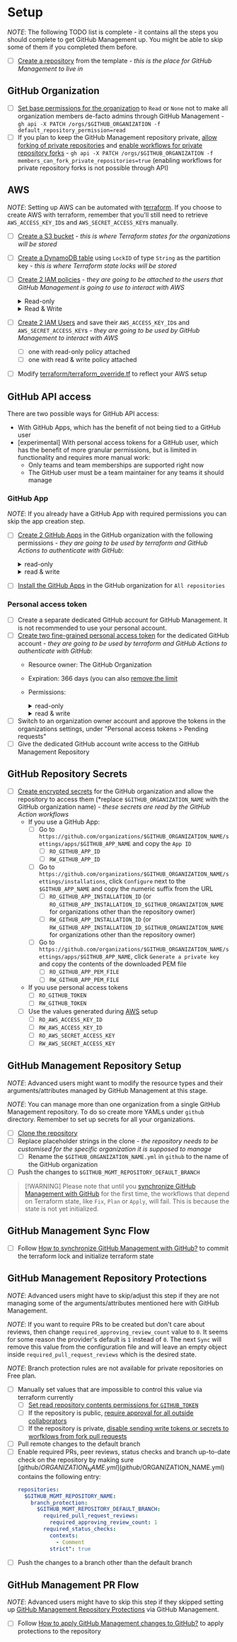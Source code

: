 # Setup

*NOTE*: The following TODO list is complete - it contains all the steps you should complete to get GitHub Management up. You might be able to skip some of them if you completed them before.

- [ ] [Create a repository](https://docs.github.com/en/repositories/creating-and-managing-repositories/creating-a-repository-from-a-template) from the template - *this is the place for GitHub Management to live in*

## GitHub Organization

- [ ] [Set base permissions for the organization](https://docs.github.com/en/organizations/managing-access-to-your-organizations-repositories/setting-base-permissions-for-an-organization) to `Read` or `None` not to make all organization members de-facto admins through GitHub Management - `gh api -X PATCH /orgs/$GITHUB_ORGANIZATION -f default_repository_permission=read`
- [ ] If you plan to keep the GitHub Management repository private, [allow forking of private repositories](https://docs.github.com/en/organizations/managing-organization-settings/managing-the-forking-policy-for-your-organization) and [enable workflows for private repository forks](https://docs.github.com/en/organizations/managing-organization-settings/disabling-or-limiting-github-actions-for-your-organization#enabling-workflows-for-private-repository-forks) - `gh api -X PATCH /orgs/$GITHUB_ORGANIZATION -f members_can_fork_private_repositories=true` (enabling workflows for private repository forks is not possible through API)

## AWS

*NOTE*: Setting up AWS can be automated with [terraform](../terraform/bootstrap/aws.tf). If you choose to create AWS with terraform, remember that you'll still need to retrieve `AWS_ACCESS_KEY_ID`s and `AWS_SECRET_ACCESS_KEY`s manually.

- [ ] [Create a S3 bucket](https://docs.aws.amazon.com/AmazonS3/latest/userguide/creating-bucket.html) - *this is where Terraform states for the organizations will be stored*
- [ ] [Create a DynamoDB table](https://docs.aws.amazon.com/amazondynamodb/latest/developerguide/getting-started-step-1.html) using `LockID` of type `String` as the partition key - *this is where Terraform state locks will be stored*
- [ ] [Create 2 IAM policies](https://docs.aws.amazon.com/IAM/latest/UserGuide/access_policies_create.html) - *they are going to be attached to the users that GitHub Management is going to use to interact with AWS*
    <details><summary>Read-only</summary>

    ```
    {
      "Version": "2012-10-17",
      "Statement": [
        {
          "Action": [
            "s3:ListBucket"
          ],
          "Effect": "Allow",
          "Resource": "arn:aws:s3:::$S3_BUCKET_NAME"
        },
        {
          "Action": [
            "s3:GetObject"
          ],
          "Effect": "Allow",
          "Resource": "arn:aws:s3:::$S3_BUCKET_NAME/*"
        },
        {
          "Action": [
            "dynamodb:GetItem"
          ],
          "Effect": "Allow",
          "Resource": "arn:aws:dynamodb:*:*:table/$DYNAMO_DB_TABLE_NAME"
        }
      ]
    }
    ```
    </details>
    <details><summary>Read & Write</summary>

    ```
    {
      "Version": "2012-10-17",
      "Statement": [
        {
          "Action": [
            "s3:ListBucket"
          ],
          "Effect": "Allow",
          "Resource": "arn:aws:s3:::$S3_BUCKET_NAME"
        },
        {
          "Action": [
            "s3:PutObject",
            "s3:GetObject",
            "s3:DeleteObject"
          ],
          "Effect": "Allow",
          "Resource": "arn:aws:s3:::$S3_BUCKET_NAME/*"
        },
        {
          "Action": [
            "dynamodb:GetItem",
            "dynamodb:PutItem",
            "dynamodb:DeleteItem"
          ],
          "Effect": "Allow",
          "Resource": "arn:aws:dynamodb:*:*:table/$DYNAMO_DB_TABLE_NAME"
        }
      ]
    }
    ```
    </details>
- [ ] [Create 2 IAM Users](https://docs.aws.amazon.com/IAM/latest/UserGuide/id_users_create.html) and save their `AWS_ACCESS_KEY_ID`s and `AWS_SECRET_ACCESS_KEY`s - *they are going to be used by GitHub Management to interact with AWS*
    - [ ] one with read-only policy attached
    - [ ] one with read & write policy attached
- [ ] Modify [terraform/terraform_override.tf](terraform/terraform_override.tf) to reflect your AWS setup

## GitHub API access

There are two possible ways for GitHub API access:
- With GitHub Apps, which has the benefit of not being tied to a GitHub user
- [experimental] With personal access tokens for a GitHub user, which has the benefit of more granular permissions, but is limited in functionality and requires more manual work:
  - Only teams and team memberships are supported right now
  - The GitHub user must be a team maintainer for any teams it should manage

### GitHub App

*NOTE*: If you already have a GitHub App with required permissions you can skip the app creation step.

- [ ] [Create 2 GitHub Apps](https://docs.github.com/en/developers/apps/building-github-apps/creating-a-github-app) in the GitHub organization with the following permissions - *they are going to be used by terraform and GitHub Actions to authenticate with GitHub*:
    <details><summary>read-only</summary>

    - `Repository permissions`
        - `Administration`: `Read-only`
        - `Contents`: `Read-only`
        - `Metadata`: `Read-only`
    - `Organization permissions`
        - `Members`: `Read-only`
    </details>
    <details><summary>read & write</summary>

    - `Repository permissions`
        - `Administration`: `Read & Write`
        - `Contents`: `Read & Write`
        - `Metadata`: `Read-only`
        - `Pull requests`: `Read & Write`
        - `Workflows`: `Read & Write`
    - `Organization permissions`
        - `Members`: `Read & Write`
    </details>
- [ ] [Install the GitHub Apps](https://docs.github.com/en/developers/apps/managing-github-apps/installing-github-apps) in the GitHub organization for `All repositories`

### Personal access token

- [ ] Create a separate dedicated GitHub account for GitHub Management. It is not recommended to use your personal account.
- [ ] [Create two fine-grained personal access token](https://docs.github.com/en/authentication/keeping-your-account-and-data-secure/managing-your-personal-access-tokens#creating-a-fine-grained-personal-access-token) for the dedicated GitHub account - *they are going to be used by terraform and GitHub Actions to authenticate with GitHub*:
  - Resource owner: The GitHub Organization
  - Expiration: 366 days (you can also [remove the limit](https://docs.github.com/en/organizations/managing-programmatic-access-to-your-organization/setting-a-personal-access-token-policy-for-your-organization#enforcing-a-maximum-lifetime-policy-for-personal-access-tokens)
  - Permissions:
    <details><summary>read-only</summary>

    - `Repository permissions`
        - `Contents`: `Read-only`
        - `Metadata`: `Read-only`
    - `Organization permissions`
        - `Members`: `Read-only`
    </details>
    <details><summary>read & write</summary>

    - `Repository permissions`
        - `Contents`: `Read & Write`
        - `Metadata`: `Read-only`
    - `Organization permissions`
        - `Members`: `Read & Write`
    </details>
- [ ] Switch to an organization owner account and approve the tokens in the organizations settings, under "Personal access tokens > Pending requests"
- [ ] Give the dedicated GitHub account write access to the GitHub Management Repository

## GitHub Repository Secrets

- [ ] [Create encrypted secrets](https://docs.github.com/en/actions/security-guides/encrypted-secrets#creating-encrypted-secrets-for-an-organization) for the GitHub organization and allow the repository to access them (\*replace `$GITHUB_ORGANIZATION_NAME` with the GitHub organization name) - *these secrets are read by the GitHub Action workflows*
    - If you use a GitHub App:
      - [ ] Go to `https://github.com/organizations/$GITHUB_ORGANIZATION_NAME/settings/apps/$GITHUB_APP_NAME` and copy the `App ID`
         - [ ] `RO_GITHUB_APP_ID`
         - [ ] `RW_GITHUB_APP_ID`
      - [ ] Go to `https://github.com/organizations/$GITHUB_ORGANIZATION_NAME/settings/installations`, click `Configure` next to the `$GITHUB_APP_NAME` and copy the numeric suffix from the URL
         - [ ] `RO_GITHUB_APP_INSTALLATION_ID` (or `RO_GITHUB_APP_INSTALLATION_ID_$GITHUB_ORGANIZATION_NAME` for organizations other than the repository owner)
         - [ ] `RW_GITHUB_APP_INSTALLATION_ID` (or `RW_GITHUB_APP_INSTALLATION_ID_$GITHUB_ORGANIZATION_NAME` for organizations other than the repository owner)
      - [ ] Go to `https://github.com/organizations/$GITHUB_ORGANIZATION_NAME/settings/apps/$GITHUB_APP_NAME`, click `Generate a private key` and copy the contents of the downloaded PEM file
         - [ ] `RO_GITHUB_APP_PEM_FILE`
         - [ ] `RW_GITHUB_APP_PEM_FILE`
    - If you use personal access tokens
      - [ ] `RO_GITHUB_TOKEN`
      - [ ] `RW_GITHUB_TOKEN`
    - [ ] Use the values generated during [AWS](#aws) setup
       - [ ] `RO_AWS_ACCESS_KEY_ID`
       - [ ] `RW_AWS_ACCESS_KEY_ID`
       - [ ] `RO_AWS_SECRET_ACCESS_KEY`
       - [ ] `RW_AWS_SECRET_ACCESS_KEY`

## GitHub Management Repository Setup

*NOTE*: Advanced users might want to modify the resource types and their arguments/attributes managed by GitHub Management at this stage.

*NOTE*: You can manage more than one organization from a single GitHub Management repository. To do so create more YAMLs under `github` directory. Remember to set up secrets for all your organizations.

- [ ] [Clone the repository](https://docs.github.com/en/repositories/creating-and-managing-repositories/cloning-a-repository)
- [ ] Replace placeholder strings in the clone - *the repository needs to be customised for the specific organization it is supposed to manage*
    - [ ] Rename the `$GITHUB_ORGANIZATION_NAME.yml` in `github` to the name of the GitHub organization
- [ ] Push the changes to `$GITHUB_MGMT_REPOSITORY_DEFAULT_BRANCH`

> [!WARNING] Please note that until you [synchronize GitHub Management with GitHub](#github-management-sync-flow) for the first time, the workflows that depend on Terraform state, like `Fix`, `Plan` or `Apply`, will fail. This is because the state is not yet initialized.

## GitHub Management Sync Flow

- [ ] Follow [How to synchronize GitHub Management with GitHub?](HOWTOS.md#synchronize-github-management-with-github) to commit the terraform lock and initialize terraform state

## GitHub Management Repository Protections

*NOTE*: Advanced users might have to skip/adjust this step if they are not managing some of the arguments/attributes mentioned here with GitHub Management.

*NOTE*: If you want to require PRs to be created but don't care about reviews, then change `required_approving_review_count` value to `0`. It seems for some reason the provider's default is `1` instead of `0`. The next `Sync` will remove this value from the configuration file and will leave an empty object inside `required_pull_request_reviews` which is the desired state.

*NOTE*: Branch protection rules are not available for private repositories on Free plan.

- [ ] Manually set values that are impossible to control this value via terraform currently
   - [ ] [Set read repository contents permissions for `GITHUB_TOKEN`](https://docs.github.com/en/repositories/managing-your-repositorys-settings-and-features/enabling-features-for-your-repository/managing-github-actions-settings-for-a-repository#setting-the-permissions-of-the-github_token-for-your-repository)
   - [ ] If the repository is public, [require approval for all outside collaborators](https://docs.github.com/en/repositories/managing-your-repositorys-settings-and-features/enabling-features-for-your-repository/managing-github-actions-settings-for-a-repository#configuring-required-approval-for-workflows-from-public-forks)
   - [ ] If the repository is private, [disable sending write tokens or secrets to worfklows from fork pull requests](https://docs.github.com/en/repositories/managing-your-repositorys-settings-and-features/enabling-features-for-your-repository/managing-github-actions-settings-for-a-repository#enabling-workflows-for-private-repository-forks)
- [ ] Pull remote changes to the default branch
- [ ] Enable required PRs, peer reviews, status checks and branch up-to-date check on the repository by making sure [github/$ORGANIZATION_NAME.yml](github/$ORGANIZATION_NAME.yml) contains the following entry:
    ```yaml
    repositories:
      $GITHUB_MGMT_REPOSITORY_NAME:
        branch_protection:
          $GITHUB_MGMT_REPOSITORY_DEFAULT_BRANCH:
            required_pull_request_reviews:
              required_approving_review_count: 1
            required_status_checks:
              contexts:
                - Comment
              strict": true
    ```
- [ ] Push the changes to a branch other than the default branch

## GitHub Management PR Flow

*NOTE*: Advanced users might have to skip this step if they skipped setting up [GitHub Management Repository Protections](#github-management-repository-protections) via GitHub Management.

- [ ] Follow [How to apply GitHub Management changes to GitHub?](HOWTOS.md#apply-github-management-changes-to-github) to apply protections to the repository
